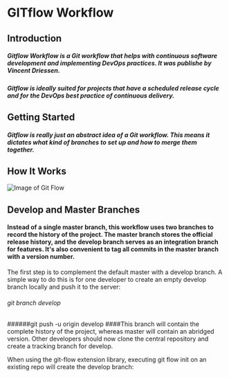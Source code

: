 # GITflow Workflow

## Introduction

##### Gitflow Workflow is a Git workflow that helps with continuous software development and implementing DevOps practices. It was publishe by Vincent Driessen.
##### Gitflow is ideally suited for projects that have a scheduled release cycle and for the DevOps best practice of continuous delivery.

## Getting Started 
##### Gitflow is really just an abstract idea of a Git workflow. This means it dictates what kind of branches to set up and how to merge them together.

## How It Works
![Image of Git Flow](https://wac-cdn.atlassian.com/dam/jcr:2bef0bef-22bc-4485-94b9-a9422f70f11c/02%20(2).svg?cdnVersion=1446)

## Develop and Master Branches
#### Instead of a single master branch, this workflow uses two branches to record the history of the project. The master branch stores the official release history, and the develop branch serves as an integration branch for features. It's also convenient to tag all commits in the master branch with a version number.

The first step is to complement the default master with a develop branch. A simple way to do this is for one developer to create an empty develop branch locally and push it to the server:

###### git branch develop
######git push -u origin develop
####This branch will contain the complete history of the project, whereas master will contain an abridged version. Other developers should now clone the central repository and create a tracking branch for develop.

When using the git-flow extension library, executing git flow init on an existing repo will create the develop branch:

